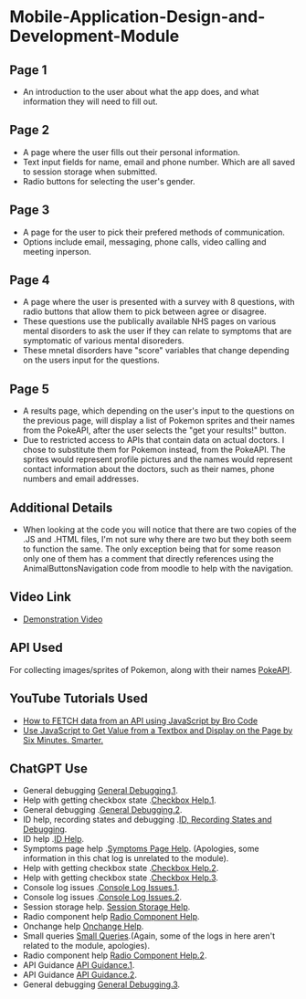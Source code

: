 # Mobile-Application-Design-and-Development-Module
## Page 1
- An introduction to the user about what the app does, and what information they will need to fill out.
## Page 2
- A page where the user fills out their personal information.
- Text input fields for name, email and phone number. Which are all saved to session storage when submitted.
- Radio buttons for selecting the user's gender.
## Page 3
- A page for the user to pick their prefered methods of communication.
- Options include email, messaging, phone calls, video calling and meeting inperson.
## Page 4
- A page where the user is presented with a survey with 8 questions, with radio buttons that allow them to pick between agree or disagree.
- These questions use the publically available NHS pages on various mental disorders to ask the user if they can relate to symptoms that are symptomatic of various mental disoreders.
- These mnetal disorders have "score" variables that change depending on the users input for the questions.
## Page 5
- A results page, which depending on the user's input to the questions on the previous page, will display a list of Pokemon sprites and their names from the PokeAPI, after the user selects the "get your results!" button.
- Due to restricted access to APIs that contain data on actual doctors. I chose to substitute them for Pokemon instead, from the PokeAPI. The sprites would represent profile pictures and the names would represent contact information about the doctors, such as their names, phone numbers and email addresses.
## Additional Details
- When looking at the code you will notice that there are two copies of the .JS and .HTML files, I'm not sure why there are two but they both seem to function the same. The only exception being that for some reason only one of them has a comment that directly references using the AnimalButtonsNavigation code from moodle to help with the navigation.
## Video Link
- [Demonstration Video](https://liverguac-my.sharepoint.com/:v:/g/personal/j_rogers2_rgu_ac_uk/EXDwTALJaeJPh_Ada1EYISsBnMARYhcpJLac1LirVS9hmA?nav=eyJyZWZlcnJhbEluZm8iOnsicmVmZXJyYWxBcHAiOiJPbmVEcml2ZUZvckJ1c2luZXNzIiwicmVmZXJyYWxBcHBQbGF0Zm9ybSI6IldlYiIsInJlZmVycmFsTW9kZSI6InZpZXciLCJyZWZlcnJhbFZpZXciOiJNeUZpbGVzTGlua0NvcHkifX0&e=AOtdD8)
## API Used
For collecting images/sprites of Pokemon, along with their names [PokeAPI](https://pokeapi.co/).
## YouTube Tutorials Used
- [How to FETCH data from an API using JavaScript by Bro Code](https://www.youtube.com/watch?v=37vxWr0WgQk&t=676s)
- [Use JavaScript to Get Value from a Textbox and Display on the Page by Six Minutes. Smarter.](https://www.youtube.com/watch?v=aEj0Wu33hJM&t=335s)
## ChatGPT Use
- General debugging [General Debugging.1](https://chat.openai.com/c/f69dc5b7-2ba2-43d6-bbc9-d1a27154389d).
- Help with getting checkbox state .[Checkbox Help.1](https://chat.openai.com/c/3e3f8909-f6df-4cb6-ab7f-6d3eecaeff66).
- General debugging .[General Debugging.2](https://chat.openai.com/c/679b555e-17e6-498d-bc57-98bf7781c7e3).
- ID help, recording states and debugging .[ID, Recording States and Debugging](https://chat.openai.com/c/036f3b64-0e8d-4e1a-bdb8-75e53609b732).
- ID help .[ID Help](https://chat.openai.com/c/1d0e8246-7d2b-4ae9-9d60-d8a9663f49ea).
- Symptoms page help .[Symptoms Page Help](https://chat.openai.com/c/8df9fbad-4f0e-4cef-8666-e4ceb2973190). (Apologies, some information in this chat log is unrelated to the module).
- Help with getting checkbox state .[Checkbox Help.2](https://chat.openai.com/c/19268bb1-520b-4767-9348-a4b721b72d2a).
- Help with getting checkbox state .[Checkbox Help.3](https://chat.openai.com/c/49ca61da-1152-4015-8e2e-2c0e49cbd86b).
- Console log issues .[Console Log Issues.1](https://chat.openai.com/c/d5a02d19-8092-4161-9633-216c60ad774d).
- Console log issues .[Console Log Issues.2](https://chat.openai.com/c/e64c4f94-e345-4bec-a98c-100752f2640d).
- Session storage help. [Session Storage Help](https://chat.openai.com/c/af3d13b6-93f8-4337-9aca-bbb288b18e05).
- Radio component help [Radio Component Help](https://chat.openai.com/c/2b516004-ae8f-475e-b9ac-57f032bc6a1b).
- Onchange help [Onchange Help](https://chat.openai.com/c/5b973bb3-9f9f-4ce9-9200-30774be2e947).
- Small queries [Small Queries](https://chat.openai.com/c/7e8def2b-1309-46bb-bc85-73690ff9a380).(Again, some of the logs in here aren't related to the module, apologies).
- Radio component help [Radio Component Help.2](https://chat.openai.com/c/92065dfb-a7d9-4193-a772-44e64edda4c2).
- API Guidance [API Guidance.1](https://chat.openai.com/c/8b0747db-d89b-4a8f-b965-428b7e0381e1).
- API Guidance [API Guidance.2](https://chat.openai.com/c/331a680c-4928-4411-92ae-cb529011df14).
- General debugging [General Debugging.3](https://chat.openai.com/c/10459918-05e7-4a6f-9ff4-1419e623e83f).
